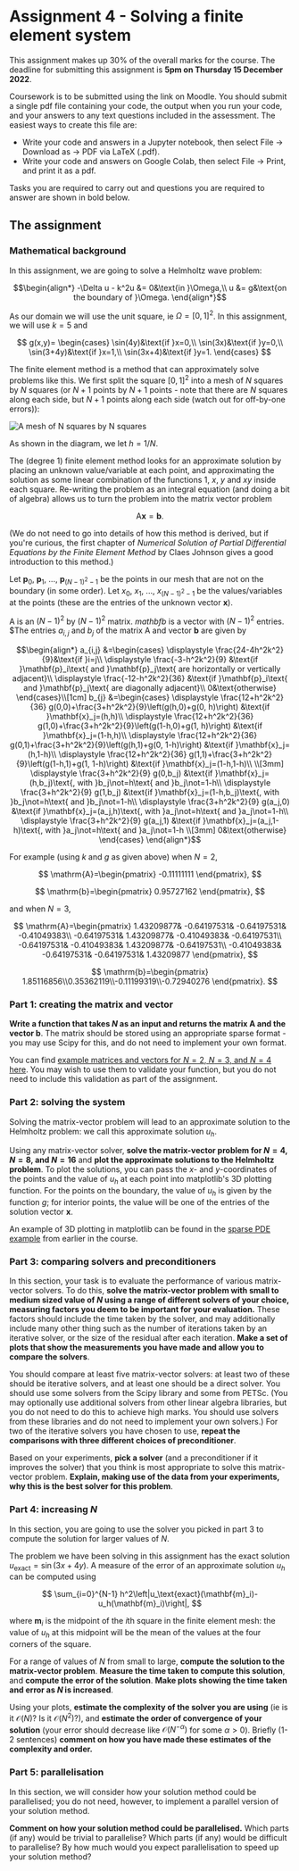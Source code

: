 # Assignment 4 - Solving a finite element system

This assignment makes up 30% of the overall marks for the course. The deadline for submitting this assignment is **5pm on Thursday 15 December 2022**.

Coursework is to be submitted using the link on Moodle. You should submit a single pdf file containing your code, the output when you run your code, and your answers
to any text questions included in the assessment. The easiest ways to create this file are:

- Write your code and answers in a Jupyter notebook, then select File -> Download as -> PDF via LaTeX (.pdf).
- Write your code and answers on Google Colab, then select File -> Print, and print it as a pdf.

Tasks you are required to carry out and questions you are required to answer are shown in bold below.

## The assignment

### Mathematical background
In this assignment, we are going to solve a Helmholtz wave problem:

$$\begin{align*}
-\Delta u - k^2u &= 0&\text{in }\Omega,\\
u &= g&\text{on the boundary of }\Omega.
\end{align*}$$

As our domain we will use the unit square, ie $\Omega=[0,1]^2$.
In this assignment, we will use $k=5$ and

$$
g(x,y)=
\begin{cases}
\sin(4y)&\text{if }x=0,\\
\sin(3x)&\text{if }y=0,\\
\sin(3+4y)&\text{if }x=1,\\
\sin(3x+4)&\text{if }y=1.
\end{cases}
$$

The finite element method is a method that can approximately solve problems like this. We first split the square $[0,1]^2$ into a mesh of $N$ squares by $N$ squares
(or $N+1$ points by $N+1$ points - 
note that there are $N$ squares along each side, but $N+1$ points along each side (watch out for off-by-one errors)):

![A mesh of $N$ squares by $N$ squares](img/2022a4-mesh.png)

As shown in the diagram, we let $h=1/N$.

The (degree 1) finite element method looks for an approximate solution by placing an unknown value/variable at each point, and approximating the solution as some
linear combination of the functions $1$, $x$, $y$ and $xy$ inside each square. Re-writing the problem as an integral equation (and doing a bit of algebra) allows
us to turn the problem into the matrix vector problem

$$\mathrm{A}\mathbf{x}=\mathbf{b}.$$

(We do not need to go into details of how this method is derived, but if you're curious, the first chapter of
*Numerical Solution of Partial Differential Equations by the Finite Element Method* by Claes Johnson
gives a good introduction to this method.)

Let $\mathbf{p}_0$, $\mathbf{p}_1$, ..., $\mathbf{p}_{(N-1)^2-1}$ be the points in our mesh that are not on the boundary (in some order). Let $x_0$, $x_1$, ..., $x_{(N-1)^2-1}$ be
the values/variables at the points (these are the entries of the unknown vector $\mathbf{x}$).

$\mathrm{A}$ is an $(N-1)^2$ by $(N-1)^2$ matrix. $mathbf{b}$ is a vector with $(N-1)^2$ entries. $The entries $a_{i,j}$ and $b_j$ of the matrix $\mathrm{A}$ and vector $\mathbf{b}$ are given by

$$\begin{align*}
a_{i,j} &=\begin{cases}
\displaystyle
\frac{24-4h^2k^2}{9}&\text{if }i=j\\
\displaystyle
\frac{-3-h^2k^2}{9}
&\text{if }\mathbf{p}_i\text{ and }\mathbf{p}_j\text{ are horizontally or vertically adjacent}\\
\displaystyle
\frac{-12-h^2k^2}{36}
&\text{if }\mathbf{p}_i\text{ and }\mathbf{p}_j\text{ are diagonally adjacent}\\
0&\text{otherwise}
\end{cases}\\[1cm]
b_{j} &=\begin{cases}
\displaystyle
\frac{12+h^2k^2}{36} g(0,0)+\frac{3+h^2k^2}{9}\left(g(h,0)+g(0, h)\right)
&\text{if }\mathbf{x}_j=(h,h)\\
\displaystyle
\frac{12+h^2k^2}{36} g(1,0)+\frac{3+h^2k^2}{9}\left(g(1-h,0)+g(1, h)\right)
&\text{if }\mathbf{x}_j=(1-h,h)\\
\displaystyle
\frac{12+h^2k^2}{36} g(0,1)+\frac{3+h^2k^2}{9}\left(g(h,1)+g(0, 1-h)\right)
&\text{if }\mathbf{x}_j=(h,1-h)\\
\displaystyle
\frac{12+h^2k^2}{36} g(1,1)+\frac{3+h^2k^2}{9}\left(g(1-h,1)+g(1, 1-h)\right)
&\text{if }\mathbf{x}_j=(1-h,1-h)\\
\\[3mm]
\displaystyle
\frac{3+h^2k^2}{9} g(0,b_j)
&\text{if }\mathbf{x}_j=(h,b_j)\text{, with }b_j\not=h\text{ and }b_j\not=1-h\\
\displaystyle
\frac{3+h^2k^2}{9} g(1,b_j)
&\text{if }\mathbf{x}_j=(1-h,b_j)\text{, with }b_j\not=h\text{ and }b_j\not=1-h\\
\displaystyle
\frac{3+h^2k^2}{9} g(a_j,0)
&\text{if }\mathbf{x}_j=(a_j,h)\text{, with }a_j\not=h\text{ and }a_j\not=1-h\\
\displaystyle
\frac{3+h^2k^2}{9} g(a_j,1)
&\text{if }\mathbf{x}_j=(a_j,1-h)\text{, with }a_j\not=h\text{ and }a_j\not=1-h
\\[3mm]
0&\text{otherwise}
\end{cases}
\end{align*}$$

For example (using $k$ and $g$ as given above) when $N=2$, 

$$
\mathrm{A}=\begin{pmatrix}
-0.11111111
\end{pmatrix},
$$

$$
\mathrm{b}=\begin{pmatrix}
0.95727162
\end{pmatrix},
$$

and when $N=3$,

$$
\mathrm{A}=\begin{pmatrix}
 1.43209877& -0.64197531& -0.64197531& -0.41049383\\
-0.64197531&  1.43209877& -0.41049383& -0.64197531\\
-0.64197531& -0.41049383&  1.43209877& -0.64197531\\
-0.41049383& -0.64197531& -0.64197531&  1.43209877
\end{pmatrix},
$$

$$
\mathrm{b}=\begin{pmatrix}
1.85116856\\0.35362119\\-0.11199319\\-0.72940276
\end{pmatrix}.
$$

### Part 1: creating the matrix and vector
**Write a function that takes $N$ as an input and returns the matrix $\mathrm{A}$ and the vector $\mathbf{b}$**. The matrix should be stored using an appropriate sparse format - you may use Scipy for this, and do not need to implement your own format.

You can find [example matrices and vectors for $N=2$, $N=3$, and $N=4$ here](2022-a4-A_and_b.md). You may wish to use them to validate your function, but you do not need to include this validation as
part of the assignment.

### Part 2: solving the system
Solving the matrix-vector problem will lead to an approximate solution to the Helmholtz problem:
we call this approximate solution $u_h$.

Using any matrix-vector solver, **solve the matrix-vector problem for $N=4$, $N=8$, and $N=16$** and **plot the approximate solutions
to the Helmholtz problem**. To plot
the solutions, you can pass the $x$- and $y$-coordinates of the points and the value of $u_h$ at each
point into matplotlib's 3D plotting function. For the points on the boundary, the value of $u_h$ is
given by the function $g$; for interior points, the value will be one of the entries of the solution
vector $\mathbf{x}$.

An example of 3D plotting in matplotlib can be found in the [sparse PDE example](sparse_linalg_pde.ipynb) from earlier in the course.

### Part 3: comparing solvers and preconditioners
In this section, your task is to evaluate the performance of various matrix-vector solvers.
To do this, **solve the matrix-vector problem with small to medium sized value of $N$ using a range of different solvers of your choice,
measuring factors you deem to be important for your evaluation.** These factors should include
the time taken by the solver, and may additionally include many other thing such as the number of
iterations taken by an iterative solver, or the size of the residual after each iteration.
**Make a set of plots that show the measurements you have made and allow you to compare the solvers**.

You should compare at least five matrix-vector solvers: at least two of these should be iterative
solvers, and at least one should be a direct solver. You should use some solvers from the Scipy
library and some from PETSc. (You may optionally use additional solvers from other linear algebra
libraries, but you do not need to do this to achieve high marks. You should use solvers from these libraries and do not need to implement your own solvers.)
For two of the iterative solvers you have chosen to use,
**repeat the comparisons with three different choices of preconditioner**.

Based on your experiments, **pick a solver** (and a preconditioner if it improves the solver)
that you think is most appropriate to solve this matrix-vector problem. **Explain, making use
of the data from your experiments, why this is the best solver for this problem**.

### Part 4: increasing $N$
In this section, you are going to use the solver you picked in part 3 to compute the solution
for larger values of $N$.

The problem we have been solving in this assignment has the exact solution $u_\text{exact}=\sin(3x+4y)$.
A measure of the error of an approximate solution $u_h$ can be computed using

$$
\sum_{i=0}^{N-1} h^2\left|u_\text{exact}(\mathbf{m}_i)-u_h(\mathbf{m}_i)\right|,
$$

where $\mathbf{m}_i$ is the midpoint of the $i$th square in the finite element mesh: the value of
$u_h$ at this midpoint will be the mean of the values at the four corners of the square.

For a range of values of $N$ from small to large, **compute the solution to the matrix-vector
problem**. **Measure the time taken to compute this solution**, and **compute the error of the solution**.
**Make plots showing the time taken and error as $N$ is increased**.

Using your plots, **estimate the complexity of the solver you are using** (ie is it $\mathcal{O}(N)$?
Is it $\mathcal{O}(N^2)$?), and **estimate the order of convergence of your solution** (your error
should decrease like $\mathcal{O}(N^{-\alpha})$ for some $\alpha>0$). Briefly (1-2 sentences)
**comment on how you have made these estimates of the complexity and order.**

### Part 5: parallelisation
In this section, we will consider how your solution method could be parallelised; you do not need,
however, to implement a parallel version of your solution method.

**Comment on how your solution method could be parallelised.** Which parts (if any) would be trivial
to parallelise? Which parts (if any) would be difficult to parallelise? By how much would you expect
parallelisation to speed up your solution method?
